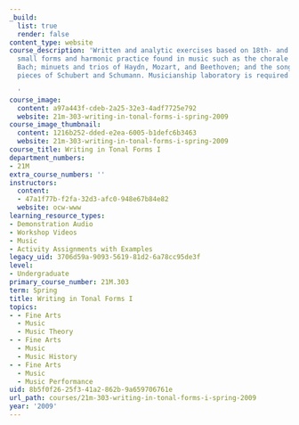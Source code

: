 ```yaml
---
_build:
  list: true
  render: false
content_type: website
course_description: 'Written and analytic exercises based on 18th- and 19th-century
  small forms and harmonic practice found in music such as the chorale preludes of
  Bach; minuets and trios of Haydn, Mozart, and Beethoven; and the songs and character
  pieces of Schubert and Schumann. Musicianship laboratory is required.

  '
course_image:
  content: a97a443f-cdeb-2a25-32e3-4adf7725e792
  website: 21m-303-writing-in-tonal-forms-i-spring-2009
course_image_thumbnail:
  content: 1216b252-dded-e2ea-6005-b1defc6b3463
  website: 21m-303-writing-in-tonal-forms-i-spring-2009
course_title: Writing in Tonal Forms I
department_numbers:
- 21M
extra_course_numbers: ''
instructors:
  content:
  - 47a1f77b-f2fa-32d3-afc0-948e67b84e82
  website: ocw-www
learning_resource_types:
- Demonstration Audio
- Workshop Videos
- Music
- Activity Assignments with Examples
legacy_uid: 3706d59a-9093-5619-81d2-6a78cc95de3f
level:
- Undergraduate
primary_course_number: 21M.303
term: Spring
title: Writing in Tonal Forms I
topics:
- - Fine Arts
  - Music
  - Music Theory
- - Fine Arts
  - Music
  - Music History
- - Fine Arts
  - Music
  - Music Performance
uid: 8b5f0f26-25f3-41a2-862b-9a659706761e
url_path: courses/21m-303-writing-in-tonal-forms-i-spring-2009
year: '2009'
---
```

